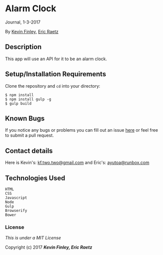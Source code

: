 # Alarm Clock

 Journal, 1-3-2017

 By [Kevin Finley](http://www.kfinley.com), [Eric Raetz](https://github.com/erinacius)

## Description

This app will use an API for it to be an alarm clock.

## Setup/Installation Requirements

Clone the repository and `cd` into your directory:
```
$ npm install
$ npm install gulp -g
$ gulp build
```
## Known Bugs

If you notice any bugs or problems you can fill out an issue [here](http://www.github.com/kftwotwo/alarm_clock/issue) or feel free to submit a pull request.

## Contact details
Here is Kevin's: kf.two.two@gmail.com and Eric's: ayutoa@runbox.com

## Technologies Used
```
HTML
CSS
Javascript
Node
Gulp
Browserify
Bower
```
### License

*This is under a MIT License*

Copyright (c) 2017 **_Kevin Finley, Eric Raetz_**
